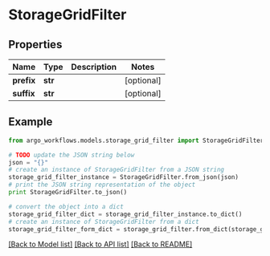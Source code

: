 # StorageGridFilter


## Properties

Name | Type | Description | Notes
------------ | ------------- | ------------- | -------------
**prefix** | **str** |  | [optional] 
**suffix** | **str** |  | [optional] 

## Example

```python
from argo_workflows.models.storage_grid_filter import StorageGridFilter

# TODO update the JSON string below
json = "{}"
# create an instance of StorageGridFilter from a JSON string
storage_grid_filter_instance = StorageGridFilter.from_json(json)
# print the JSON string representation of the object
print StorageGridFilter.to_json()

# convert the object into a dict
storage_grid_filter_dict = storage_grid_filter_instance.to_dict()
# create an instance of StorageGridFilter from a dict
storage_grid_filter_form_dict = storage_grid_filter.from_dict(storage_grid_filter_dict)
```
[[Back to Model list]](../README.md#documentation-for-models) [[Back to API list]](../README.md#documentation-for-api-endpoints) [[Back to README]](../README.md)


